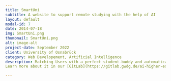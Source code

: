 ```yaml
---
title: SmartUni
subtitle: A website to support remote studying with the help of AI
layout: default
modal-id: 7
date: 2014-07-18
img: SmartUni.png
thumbnail: SmartUni.png
alt: image-alt
project-date: September 2022
client: University of Osnabrück
category: Web Developement, Artificial Intelligence
description: Matching Users with a perfect student-buddy and automatically plan important events and tasks. This website has been developed using Django and a lot of Databases in the Background.
Learn more about it in our [GitLab](https://gitlab.gwdg.de/ai-higher-ed/smartuni) or our [Documentation](https://smartuni.pages.gwdg.de/documentation/).

---
```

